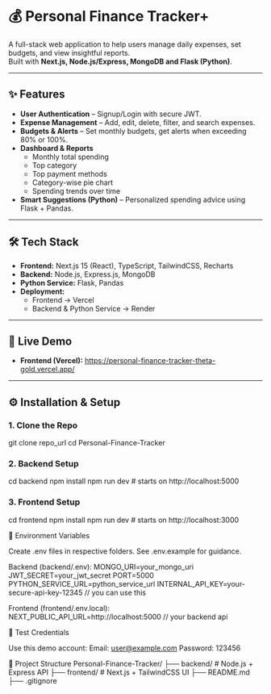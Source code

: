 # 💰 Personal Finance Tracker+

A full-stack web application to help users manage daily expenses, set budgets, and view insightful reports.  
Built with **Next.js, Node.js/Express, MongoDB and Flask (Python)**.

---

## ✨ Features
- **User Authentication** – Signup/Login with secure JWT.
- **Expense Management** – Add, edit, delete, filter, and search expenses.
- **Budgets & Alerts** – Set monthly budgets, get alerts when exceeding 80% or 100%.
- **Dashboard & Reports**
  - Monthly total spending  
  - Top category  
  - Top payment methods  
  - Category-wise pie chart  
  - Spending trends over time
- **Smart Suggestions (Python)** – Personalized spending advice using Flask + Pandas.

---

## 🛠️ Tech Stack
- **Frontend:** Next.js 15 (React), TypeScript, TailwindCSS, Recharts
- **Backend:** Node.js, Express.js, MongoDB
- **Python Service:** Flask, Pandas
- **Deployment:**  
  - Frontend → Vercel  
  - Backend & Python Service → Render

---

## 🚀 Live Demo
- **Frontend (Vercel):** https://personal-finance-tracker-theta-gold.vercel.app/ 


---

## ⚙️ Installation & Setup

### 1. Clone the Repo
   git clone repo_url
   cd Personal-Finance-Tracker
   
### 2. Backend Setup
cd backend
npm install
npm run dev   # starts on http://localhost:5000

### 3. Frontend Setup
cd frontend
npm install
npm run dev   # starts on http://localhost:3000

🔑 Environment Variables

Create .env files in respective folders. See .env.example for guidance.

Backend (backend/.env):
MONGO_URI=your_mongo_uri
JWT_SECRET=your_jwt_secret
PORT=5000
PYTHON_SERVICE_URL=python_service_url
INTERNAL_API_KEY=your-secure-api-key-12345 // you can use this 

Frontend (frontend/.env.local):
NEXT_PUBLIC_API_URL=http://localhost:5000 // your backend api 

🧪 Test Credentials

Use this demo account:
Email: user@example.com
Password: 123456

📌 Project Structure
Personal-Finance-Tracker/
├── backend/         # Node.js + Express API
├── frontend/        # Next.js + TailwindCSS UI
├── README.md
├── .gitignore

